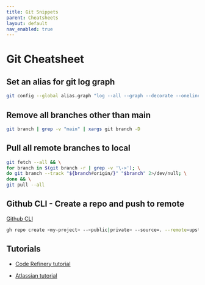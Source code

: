 ```yaml
---
title: Git Snippets
parent: Cheatsheets
layout: default
nav_enabled: true
---
```


# Git Cheatsheet

## Set an alias for git log graph

```sh
git config --global alias.graph "log --all --graph --decorate --oneline"
```

## Remove all branches other than main

```sh
git branch | grep -v "main" | xargs git branch -D
```

## Pull all remote branches to local

```sh
git fetch --all && \
for branch in $(git branch -r | grep -v '\->'); \
do git branch --track "${branch#origin/}" "$branch" 2>/dev/null; \
done && \
git pull --all
```

## Github CLI - Create a repo and push to remote

[Github CLI](https://cli.github.com/manual)

```sh
gh repo create <my-project> --<public|private> --source=. --remote=upstream
```

## Tutorials

- [Code Refinery tutorial](https://coderefinery.github.io)

- [Atlassian tutorial](https://www.atlassian.com/git/tutorials)
